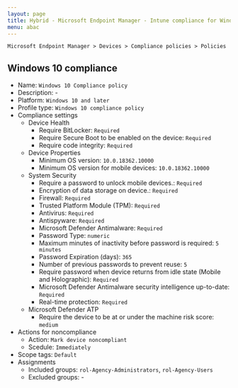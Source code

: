 ```yaml
---
layout: page
title: Hybrid - Microsoft Endpoint Manager - Intune compliance for Windows devices
menu: abac
---
```


`Microsoft Endpoint Manager > Devices > Compliance policies > Policies`

## Windows 10 compliance

* Name: `Windows 10 Compliance policy`
* Description: -
* Platform: `Windows 10 and later`
* Profile type: `Windows 10 compliance policy`
* Compliance settings
  * Device Health
    * Require BitLocker: `Required`
    * Require Secure Boot to be enabled on the device: `Required`
    * Require code integrity: `Required`
  * Device Properties
    * Minimum OS version: `10.0.18362.10000`
    * Minimum OS version for mobile devices: `10.0.18362.10000`
  * System Security 
    * Require a password to unlock mobile devices.: `Required`
    * Encryption of data storage on device.: `Required`
    * Firewall: `Required`
    * Trusted Platform Module (TPM): `Required`
    * Antivirus: `Required`
    * Antispyware: `Required`
    * Microsoft Defender Antimalware: `Required`
    * Password Type: `numeric`
    * Maximum minutes of inactivity before password is required: `5 minutes`
    * Password Expiration (days): `365`
    * Number of previous passwords to prevent reuse: `5`
    * Require password when device returns from idle state (Mobile and Holographic): `Required`
    * Microsoft Defender Antimalware security intelligence up-to-date: `Required`
    * Real-time protection: `Required`
  * Microsoft Defender ATP
    * Require the device to be at or under the machine risk score: `medium`
* Actions for noncompliance
  * Action: `Mark device noncompliant`
  * Scedule: `Immediately`
* Scope tags: `Default`
* Assignments
  * Included groups: `rol-Agency-Administrators`, `rol-Agency-Users`
  * Excluded groups: -
